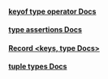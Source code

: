 #### [keyof type operator Docs](https://www.typescriptlang.org/docs/handbook/2/keyof-types.html)
#### [type assertions Docs](https://www.typescriptlang.org/docs/handbook/2/everyday-types.html#type-assertions)
#### [Record <keys, type Docs>](https://www.typescriptlang.org/docs/handbook/utility-types.html#recordkeys-type)
#### [tuple types Docs](https://www.typescriptlang.org/docs/handbook/2/objects.html#tuple-types)
